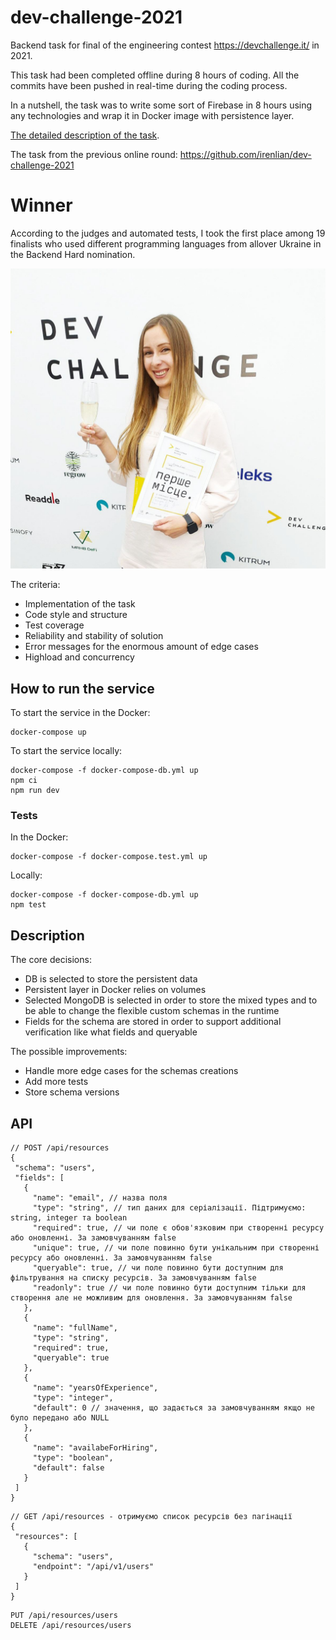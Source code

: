 # dev-challenge-2021

Backend task for final of the engineering contest https://devchallenge.it/ in 2021.

This task had been completed offline during 8 hours of coding. All the commits have been pushed in real-time during the coding process.

In a nutshell, the task was to write some sort of Firebase in 8 hours using any technologies and wrap it in Docker image with persistence layer.

[The detailed description of the task](task/BackendFinalDEVChallengeXVIII.md).

The task from the previous online round: https://github.com/irenlian/dev-challenge-2021

# Winner

According to the judges and automated tests, I took the first place among 19 finalists 
who used different programming languages from allover Ukraine in the Backend Hard nomination.

![Winner photo](task/images/photo.jpeg)

The criteria:
- Implementation of the task
- Code style and structure
- Test coverage
- Reliability and stability of solution
- Error messages for the enormous amount of edge cases
- Highload and concurrency

## How to run the service

To start the service in the Docker:
```
docker-compose up
```

To start the service locally:
```
docker-compose -f docker-compose-db.yml up
npm ci
npm run dev
```

### Tests

In the Docker:
```
docker-compose -f docker-compose.test.yml up
```

Locally:
```
docker-compose -f docker-compose-db.yml up
npm test
```

## Description

The core decisions:
- DB is selected to store the persistent data
- Persistent layer in Docker relies on volumes
- Selected MongoDB is selected in order to store the mixed types and to be able to change the flexible custom schemas in the runtime
- Fields for the schema are stored in order to support additional verification like what fields and queryable

The possible improvements:
- Handle more edge cases for the schemas creations
- Add more tests
- Store schema versions

## API

```
// POST /api/resources
{
 "schema": "users",
 "fields": [
   {
     "name": "email", // назва поля
     "type": "string", // тип даних для серіалізації. Підтримуємо: string, integer та boolean
     "required": true, // чи поле є обов'язковим при створенні ресурсу або оновленні. За замовчуванням false
     "unique": true, // чи поле повинно бути унікальним при створенні ресурсу або оновленні. За замовчуванням false
     "queryable": true, // чи поле повинно бути доступним для фільтрування на списку ресурсів. За замовчуванням false
     "readonly": true // чи поле повинно бути доступним тільки для створення але не можливим для оновлення. За замовчуванням false
   },
   {
     "name": "fullName",
     "type": "string",
     "required": true,
     "queryable": true
   },
   {
     "name": "yearsOfExperience",
     "type": "integer",
     "default": 0 // значення, що задається за замовчуванням якщо не було передано або NULL
   },
   {
     "name": "availabeForHiring",
     "type": "boolean",
     "default": false
   }
 ]
}

```

```
// GET /api/resources - отримуємо список ресурсів без пагінації
{
 "resources": [
   {
     "schema": "users",
     "endpoint": "/api/v1/users"
   }
 ]
}

```

```
PUT /api/resources/users
DELETE /api/resources/users
```
